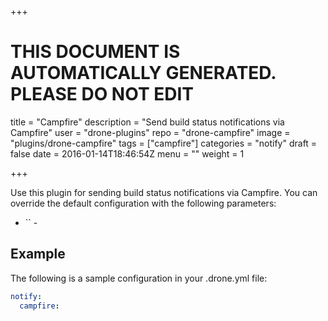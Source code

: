 +++

# THIS DOCUMENT IS AUTOMATICALLY GENERATED. PLEASE DO NOT EDIT

title = "Campfire"
description = "Send build status notifications via Campfire"
user = "drone-plugins"
repo = "drone-campfire"
image = "plugins/drone-campfire"
tags = ["campfire"]
categories = "notify"
draft = false
date = 2016-01-14T18:46:54Z
menu = ""
weight = 1

+++

Use this plugin for sending build status notifications via Campfire. You can
override the default configuration with the following parameters:

* `` -

## Example

The following is a sample configuration in your .drone.yml file:

```yaml
notify:
  campfire:
```

